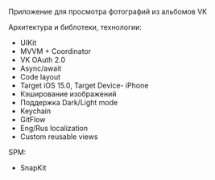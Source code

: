 
Приложение для просмотра фотографий из альбомов VK

Архитектура и библотеки, технологии:
- UIKit
- MVVM + Coordinator
- VK OAuth 2.0
- Async/await
- Code layout
- Target iOS 15.0, Target Device- iPhone
- Кэширование изображений
- Поддержка Dark/Light mode 
- Keychain
- GitFlow
- Eng/Rus localization 
- Custom reusable views 

SPM:
- SnapKit
